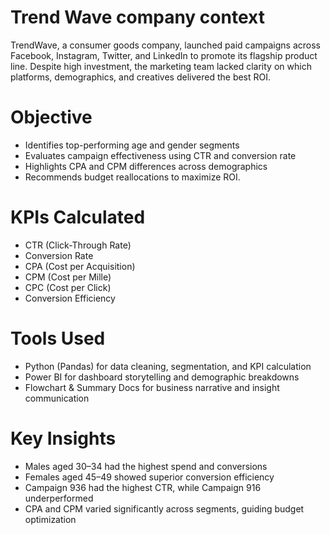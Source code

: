 # Trend Wave company context
TrendWave, a consumer goods company, launched paid campaigns across Facebook, Instagram, Twitter, and LinkedIn to promote its flagship product line. Despite high investment, the marketing team lacked clarity on which platforms, demographics, and creatives delivered the best ROI.

# Objective
- Identifies top-performing age and gender segments
- Evaluates campaign effectiveness using CTR and conversion rate
- Highlights CPA and CPM differences across demographics
- Recommends budget reallocations to maximize ROI.

# KPIs Calculated
- CTR (Click-Through Rate)
- Conversion Rate
- CPA (Cost per Acquisition)
- CPM (Cost per Mille)  
- CPC (Cost per Click) 
- Conversion Efficiency


# Tools Used
- Python (Pandas) for data cleaning, segmentation, and KPI calculation  
- Power BI for dashboard storytelling and demographic breakdowns  
- Flowchart & Summary Docs for business narrative and insight communication



# Key Insights
- Males aged 30–34 had the highest spend and conversions  
- Females aged 45–49 showed superior conversion efficiency  
- Campaign 936 had the highest CTR, while Campaign 916 underperformed  
- CPA and CPM varied significantly across segments, guiding budget optimization





